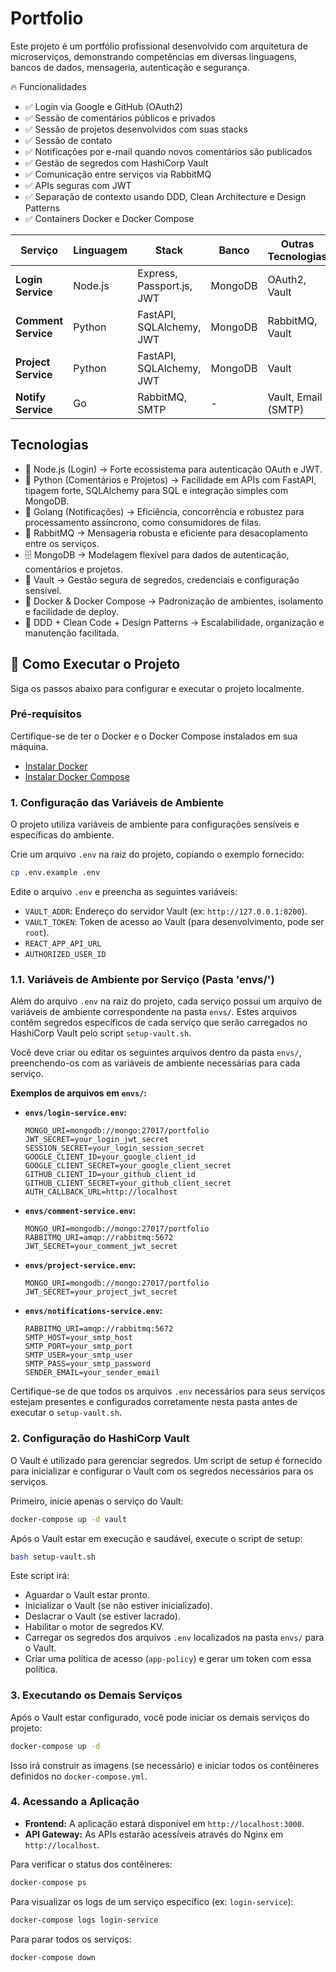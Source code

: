 # Portfolio

Este projeto é um portfólio profissional desenvolvido com arquitetura de microserviços, demonstrando competências em diversas linguagens, bancos de dados, mensageria, autenticação e segurança.

🔥 Funcionalidades

- ✅ Login via Google e GitHub (OAuth2)
- ✅ Sessão de comentários públicos e privados
- ✅ Sessão de projetos desenvolvidos com suas stacks
- ✅ Sessão de contato
- ✅ Notificações por e-mail quando novos comentários são publicados
- ✅ Gestão de segredos com HashiCorp Vault
- ✅ Comunicação entre serviços via RabbitMQ
- ✅ APIs seguras com JWT
- ✅ Separação de contexto usando DDD, Clean Architecture e Design Patterns
- ✅ Containers Docker e Docker Compose

| Serviço             | Linguagem | Stack                     | Banco                    | Outras Tecnologias  |
| ------------------- | --------- | ------------------------- | ------------------------ | ------------------- |
| **Login Service**   | Node.js   | Express, Passport.js, JWT | MongoDB                  | OAuth2, Vault       |
| **Comment Service** | Python    | FastAPI, SQLAlchemy, JWT  | MongoDB                  | RabbitMQ, Vault     |
| **Project Service** | Python    | FastAPI, SQLAlchemy, JWT  | MongoDB                  | Vault               |
| **Notify Service**  | Go        | RabbitMQ, SMTP            | -                        | Vault, Email (SMTP) |

## Tecnologias

- 🔷 Node.js (Login) → Forte ecossistema para autenticação OAuth e JWT.
- 🐍 Python (Comentários e Projetos) → Facilidade em APIs com FastAPI, tipagem forte, SQLAlchemy para SQL e integração simples com MongoDB.
- 🦫 Golang (Notificações) → Eficiência, concorrência e robustez para processamento assíncrono, como consumidores de filas.
- 🔗 RabbitMQ → Mensageria robusta e eficiente para desacoplamento entre os serviços.
- 🗄️ MongoDB → Modelagem flexível para dados de autenticação, comentários e projetos.
- 🔐 Vault → Gestão segura de segredos, credenciais e configuração sensível.
- 🐳 Docker & Docker Compose → Padronização de ambientes, isolamento e facilidade de deploy.
- 🧠 DDD + Clean Code + Design Patterns → Escalabilidade, organização e manutenção facilitada.

## 🚀 Como Executar o Projeto

Siga os passos abaixo para configurar e executar o projeto localmente.

### Pré-requisitos

Certifique-se de ter o Docker e o Docker Compose instalados em sua máquina.

- [Instalar Docker](https://docs.docker.com/get-docker/)
- [Instalar Docker Compose](https://docs.docker.com/compose/install/)

### 1. Configuração das Variáveis de Ambiente

O projeto utiliza variáveis de ambiente para configurações sensíveis e específicas do ambiente.

Crie um arquivo `.env` na raiz do projeto, copiando o exemplo fornecido:

```bash
cp .env.example .env
```

Edite o arquivo `.env` e preencha as seguintes variáveis:

- `VAULT_ADDR`: Endereço do servidor Vault (ex: `http://127.0.0.1:8200`).
- `VAULT_TOKEN`: Token de acesso ao Vault (para desenvolvimento, pode ser `root`).
- `REACT_APP_API_URL`
- `AUTHORIZED_USER_ID`

### 1.1. Variáveis de Ambiente por Serviço (Pasta 'envs/')

Além do arquivo `.env` na raiz do projeto, cada serviço possui um arquivo de variáveis de ambiente correspondente na pasta `envs/`. Estes arquivos contêm segredos específicos de cada serviço que serão carregados no HashiCorp Vault pelo script `setup-vault.sh`.

Você deve criar ou editar os seguintes arquivos dentro da pasta `envs/`, preenchendo-os com as variáveis de ambiente necessárias para cada serviço.

**Exemplos de arquivos em `envs/`:**

- **`envs/login-service.env`:**

    ```
    MONGO_URI=mongodb://mongo:27017/portfolio
    JWT_SECRET=your_login_jwt_secret
    SESSION_SECRET=your_login_session_secret
    GOOGLE_CLIENT_ID=your_google_client_id
    GOOGLE_CLIENT_SECRET=your_google_client_secret
    GITHUB_CLIENT_ID=your_github_client_id
    GITHUB_CLIENT_SECRET=your_github_client_secret
    AUTH_CALLBACK_URL=http://localhost
    ```

- **`envs/comment-service.env`:**

    ```
    MONGO_URI=mongodb://mongo:27017/portfolio
    RABBITMQ_URI=amqp://rabbitmq:5672
    JWT_SECRET=your_comment_jwt_secret
    ```

- **`envs/project-service.env`:**

    ```
    MONGO_URI=mongodb://mongo:27017/portfolio
    JWT_SECRET=your_project_jwt_secret
    ```

- **`envs/notifications-service.env`:**

    ```
    RABBITMQ_URI=amqp://rabbitmq:5672
    SMTP_HOST=your_smtp_host
    SMTP_PORT=your_smtp_port
    SMTP_USER=your_smtp_user
    SMTP_PASS=your_smtp_password
    SENDER_EMAIL=your_sender_email
    ```

Certifique-se de que todos os arquivos `.env` necessários para seus serviços estejam presentes e configurados corretamente nesta pasta antes de executar o `setup-vault.sh`.

### 2. Configuração do HashiCorp Vault

O Vault é utilizado para gerenciar segredos. Um script de setup é fornecido para inicializar e configurar o Vault com os segredos necessários para os serviços.

Primeiro, inicie apenas o serviço do Vault:

```bash
docker-compose up -d vault
```

Após o Vault estar em execução e saudável, execute o script de setup:

```bash
bash setup-vault.sh
```

Este script irá:

- Aguardar o Vault estar pronto.
- Inicializar o Vault (se não estiver inicializado).
- Deslacrar o Vault (se estiver lacrado).
- Habilitar o motor de segredos KV.
- Carregar os segredos dos arquivos `.env` localizados na pasta `envs/` para o Vault.
- Criar uma política de acesso (`app-policy`) e gerar um token com essa política.

### 3. Executando os Demais Serviços

Após o Vault estar configurado, você pode iniciar os demais serviços do projeto:

```bash
docker-compose up -d
```

Isso irá construir as imagens (se necessário) e iniciar todos os contêineres definidos no `docker-compose.yml`.

### 4. Acessando a Aplicação

- **Frontend:** A aplicação estará disponível em `http://localhost:3000`.
- **API Gateway:** As APIs estarão acessíveis através do Nginx em `http://localhost`.

Para verificar o status dos contêineres:

```bash
docker-compose ps
```

Para visualizar os logs de um serviço específico (ex: `login-service`):

```bash
docker-compose logs login-service
```

Para parar todos os serviços:

```bash
docker-compose down
```
